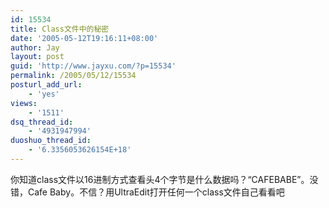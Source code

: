 ```yaml
---
id: 15534
title: Class文件中的秘密
date: '2005-05-12T19:16:11+08:00'
author: Jay
layout: post
guid: 'http://www.jayxu.com/?p=15534'
permalink: /2005/05/12/15534
posturl_add_url:
    - 'yes'
views:
    - '1511'
dsq_thread_id:
    - '4931947994'
duoshuo_thread_id:
    - '6.3356053626154E+18'
---
```


你知道class文件以16进制方式查看头4个字节是什么数据吗？“CAFEBABE”。没错，Cafe Baby。不信？用UltraEdit打开任何一个class文件自己看看吧